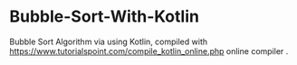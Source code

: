 # Bubble-Sort-With-Kotlin
Bubble Sort Algorithm via using Kotlin, compiled with https://www.tutorialspoint.com/compile_kotlin_online.php online compiler .

